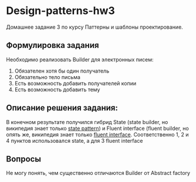 # Design-patterns-hw3
Домашнее задание 3 по курсу Паттерны и шаблоны проектирование.

## Формулировка задания
Необходимо реализовать Builder для электронных писем:
 1. Обязателен хотя бы один получатель
 2. Обязательно тело письма
 3. Есть возможность добавить получателей копии
 4. Есть возможность добавить тему
 
## Описание решения задания:
В конечном результате получился гибрид State (state builder, но википедия знает только 
[state pattern](https://en.wikipedia.org/wiki/State_pattern)) и Fluent interface (fluent builder, но опять же, википедия знает только
[fluent interface](https://ru.wikipedia.org/wiki/Fluent_interface). Соответственно 1, 2 и 4 пунктов использовался state, а для 3 
fluent interface

## Вопросы
Не могу понять, чем существенно отличаются Builder от Abstract factory
